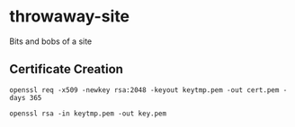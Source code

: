 # throwaway-site

Bits and bobs of a site

## Certificate Creation

```
openssl req -x509 -newkey rsa:2048 -keyout keytmp.pem -out cert.pem -days 365

openssl rsa -in keytmp.pem -out key.pem
```
